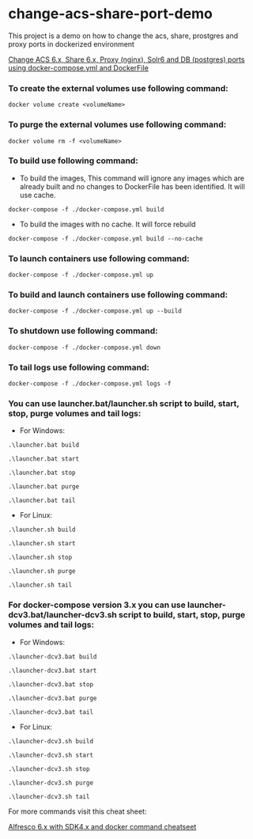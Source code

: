# change-acs-share-port-demo
This project is a demo on how to change the acs, share, prostgres and proxy ports in dockerized environment

[Change ACS 6.x, Share 6.x, Proxy (nginx), Solr6 and DB (postgres) ports using docker-compose.yml and DockerFile](https://javaworld-abhinav.blogspot.com/2020/07/change-alfresco-share-proxy-and-db.html)

### To create the external volumes use following command:

`docker volume create <volumeName>`

### To purge the external volumes use following command:

`docker volume rm -f <volumeName>`

### To build use following command:

- To build the images, This command will ignore any images which are already built and no changes to DockerFile has been identified. It will use cache.

`docker-compose -f ./docker-compose.yml build`

- To build the images with no cache. It will force rebuild

`docker-compose -f ./docker-compose.yml build --no-cache`


### To launch containers use following command:

`docker-compose -f ./docker-compose.yml up`


### To build and launch containers use following command:

`docker-compose -f ./docker-compose.yml up --build`


### To shutdown use following command:

`docker-compose -f ./docker-compose.yml down`

### To tail logs use following command:

`docker-compose -f ./docker-compose.yml logs -f`


### You can use launcher.bat/launcher.sh script to build, start, stop, purge volumes and tail logs:

- For Windows:

`.\launcher.bat build`

`.\launcher.bat start`

`.\launcher.bat stop`

`.\launcher.bat purge`

`.\launcher.bat tail`


- For Linux:

`.\launcher.sh build`

`.\launcher.sh start`

`.\launcher.sh stop`

`.\launcher.sh purge`

`.\launcher.sh tail`

### For docker-compose version 3.x you can use launcher-dcv3.bat/launcher-dcv3.sh script to build, start, stop, purge volumes and tail logs:

- For Windows:

`.\launcher-dcv3.bat build`

`.\launcher-dcv3.bat start`

`.\launcher-dcv3.bat stop`

`.\launcher-dcv3.bat purge`

`.\launcher-dcv3.bat tail`


- For Linux:

`.\launcher-dcv3.sh build`

`.\launcher-dcv3.sh start`

`.\launcher-dcv3.sh stop`

`.\launcher-dcv3.sh purge`

`.\launcher-dcv3.sh tail`


For more commands visit this cheat sheet:

[Alfresco 6.x with SDK4.x and docker command cheatseet](https://javaworld-abhinav.blogspot.com/2019/11/alfresco-6x-with-sdk4x-and-docker.html)
